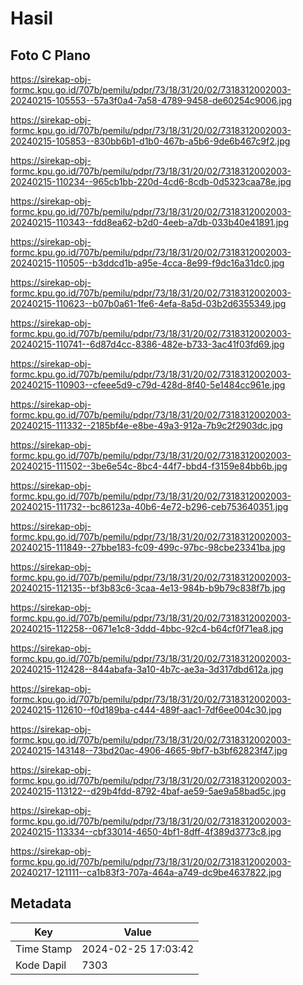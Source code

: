 # Hasil

## Foto C Plano

https://sirekap-obj-formc.kpu.go.id/707b/pemilu/pdpr/73/18/31/20/02/7318312002003-20240215-105553--57a3f0a4-7a58-4789-9458-de60254c9006.jpg

https://sirekap-obj-formc.kpu.go.id/707b/pemilu/pdpr/73/18/31/20/02/7318312002003-20240215-105853--830bb6b1-d1b0-467b-a5b6-9de6b467c9f2.jpg

https://sirekap-obj-formc.kpu.go.id/707b/pemilu/pdpr/73/18/31/20/02/7318312002003-20240215-110234--965cb1bb-220d-4cd6-8cdb-0d5323caa78e.jpg

https://sirekap-obj-formc.kpu.go.id/707b/pemilu/pdpr/73/18/31/20/02/7318312002003-20240215-110343--fdd8ea62-b2d0-4eeb-a7db-033b40e41891.jpg

https://sirekap-obj-formc.kpu.go.id/707b/pemilu/pdpr/73/18/31/20/02/7318312002003-20240215-110505--b3ddcd1b-a95e-4cca-8e99-f9dc16a31dc0.jpg

https://sirekap-obj-formc.kpu.go.id/707b/pemilu/pdpr/73/18/31/20/02/7318312002003-20240215-110623--b07b0a61-1fe6-4efa-8a5d-03b2d6355349.jpg

https://sirekap-obj-formc.kpu.go.id/707b/pemilu/pdpr/73/18/31/20/02/7318312002003-20240215-110741--6d87d4cc-8386-482e-b733-3ac41f03fd69.jpg

https://sirekap-obj-formc.kpu.go.id/707b/pemilu/pdpr/73/18/31/20/02/7318312002003-20240215-110903--cfeee5d9-c79d-428d-8f40-5e1484cc961e.jpg

https://sirekap-obj-formc.kpu.go.id/707b/pemilu/pdpr/73/18/31/20/02/7318312002003-20240215-111332--2185bf4e-e8be-49a3-912a-7b9c2f2903dc.jpg

https://sirekap-obj-formc.kpu.go.id/707b/pemilu/pdpr/73/18/31/20/02/7318312002003-20240215-111502--3be6e54c-8bc4-44f7-bbd4-f3159e84bb6b.jpg

https://sirekap-obj-formc.kpu.go.id/707b/pemilu/pdpr/73/18/31/20/02/7318312002003-20240215-111732--bc86123a-40b6-4e72-b296-ceb753640351.jpg

https://sirekap-obj-formc.kpu.go.id/707b/pemilu/pdpr/73/18/31/20/02/7318312002003-20240215-111849--27bbe183-fc09-499c-97bc-98cbe23341ba.jpg

https://sirekap-obj-formc.kpu.go.id/707b/pemilu/pdpr/73/18/31/20/02/7318312002003-20240215-112135--bf3b83c6-3caa-4e13-984b-b9b79c838f7b.jpg

https://sirekap-obj-formc.kpu.go.id/707b/pemilu/pdpr/73/18/31/20/02/7318312002003-20240215-112258--0671e1c8-3ddd-4bbc-92c4-b64cf0f71ea8.jpg

https://sirekap-obj-formc.kpu.go.id/707b/pemilu/pdpr/73/18/31/20/02/7318312002003-20240215-112428--844abafa-3a10-4b7c-ae3a-3d317dbd612a.jpg

https://sirekap-obj-formc.kpu.go.id/707b/pemilu/pdpr/73/18/31/20/02/7318312002003-20240215-112610--f0d189ba-c444-489f-aac1-7df6ee004c30.jpg

https://sirekap-obj-formc.kpu.go.id/707b/pemilu/pdpr/73/18/31/20/02/7318312002003-20240215-143148--73bd20ac-4906-4665-9bf7-b3bf62823f47.jpg

https://sirekap-obj-formc.kpu.go.id/707b/pemilu/pdpr/73/18/31/20/02/7318312002003-20240215-113122--d29b4fdd-8792-4baf-ae59-5ae9a58bad5c.jpg

https://sirekap-obj-formc.kpu.go.id/707b/pemilu/pdpr/73/18/31/20/02/7318312002003-20240215-113334--cbf33014-4650-4bf1-8dff-4f389d3773c8.jpg

https://sirekap-obj-formc.kpu.go.id/707b/pemilu/pdpr/73/18/31/20/02/7318312002003-20240217-121111--ca1b83f3-707a-464a-a749-dc9be4637822.jpg


## Metadata

| Key        | Value               |
| ---------- | ------------------- |
| Time Stamp | 2024-02-25 17:03:42 |
| Kode Dapil | 7303                |



